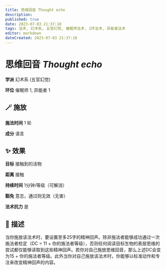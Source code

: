 ```yaml
---
title: 思维回音 Thought echo
description: 
published: true
date: 2023-07-03 21:37:18
tags: 法术, 幻术系, 五官幻觉, 催眠师法术, 1环法术, 异能者法术
editor: markdown
dateCreated: 2023-07-03 21:37:18
---
```


# **思维回音** *Thought echo*

**学派** 幻术系 (五官幻觉) 

**环位** 催眠师 1, 异能者 1

## 🪄 施放

**施法时间** 1 轮

**成分** 语言

## ✨ 效果 

**目标** 接触到的活物 

**距离** 接触  

**持续时间** 1分钟/等级（可解消） 

**豁免** 意志，通过则无效（无害）

**法术抗力** 是

## 📖 描述

当你施放该法术时，要设置至多25字的精神回声。除非施法者能够成功通过一次施法者检定（DC = 11 + 你的施法者等级），否则任何阅读目标生物的表层思维的尝试都仅能够读取到这些精神回声。若你对自己施放思维回音，那么上述DC会变为15 + 你的施法者等级。此外当你对自己施放该法术时，你能够以标准动作和专注来改变精神回声的内容。
    
